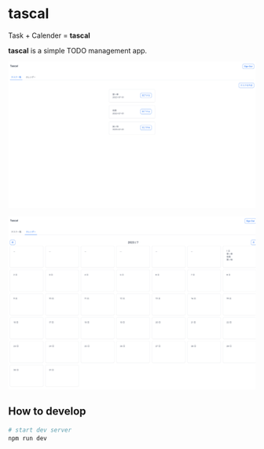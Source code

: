 # tascal

Task + Calender = **tascal**

**tascal** is a simple TODO management app.

![](img/task_list.png)

![](img/calender.png)

## How to develop

```bash
# start dev server
npm run dev
```

